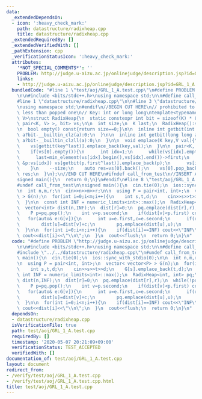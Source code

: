 ```yaml
---
data:
  _extendedDependsOn:
  - icon: ':heavy_check_mark:'
    path: datastructure/radixheap.cpp
    title: datastructure/radixheap.cpp
  _extendedRequiredBy: []
  _extendedVerifiedWith: []
  _pathExtension: cpp
  _verificationStatusIcon: ':heavy_check_mark:'
  attributes:
    '*NOT_SPECIAL_COMMENTS*': ''
    PROBLEM: http://judge.u-aizu.ac.jp/onlinejudge/description.jsp?id=GRL_1_A
    links:
    - http://judge.u-aizu.ac.jp/onlinejudge/description.jsp?id=GRL_1_A
  bundledCode: "#line 1 \"test/aoj/GRL_1_A.test.cpp\"\n#define PROBLEM \"http://judge.u-aizu.ac.jp/onlinejudge/description.jsp?id=GRL_1_A\"\
    \n\n#include <bits/stdc++.h>\nusing namespace std;\n\n#define call_from_test\n\
    #line 1 \"datastructure/radixheap.cpp\"\n\n#line 3 \"datastructure/radixheap.cpp\"\
    \nusing namespace std;\n#endif\n//BEGIN CUT HERE\n// prohibited to push an element\
    \ less than popped one\n// Key: int or long long\ntemplate<typename K,typename\
    \ V>\nstruct RadixHeap{\n  static constexpr int bit = sizeof(K) * 8;\n  array<vector<\
    \ pair<K, V> >, bit> vs;\n\n  int size;\n  K last;\n  RadixHeap():size(0),last(0){}\n\
    \n  bool empty() const{return size==0;}\n\n  inline int getbit(int a){\n    return\
    \ a?bit-__builtin_clz(a):0;\n  }\n\n  inline int getbit(long long a){\n    return\
    \ a?bit-__builtin_clzll(a):0;\n  }\n\n  void emplace(K key,V val){\n    size++;\n\
    \    vs[getbit(key^last)].emplace_back(key,val);\n  }\n\n  pair<K, V> pop(){\n\
    \    if(vs[0].empty()){\n      int idx=1;\n      while(vs[idx].empty()) idx++;\n\
    \      last=min_element(vs[idx].begin(),vs[idx].end())->first;\n      for(auto\
    \ &p:vs[idx]) vs[getbit(p.first^last)].emplace_back(p);\n      vs[idx].clear();\n\
    \    }\n    --size;\n    auto res=vs[0].back();\n    vs[0].pop_back();\n    return\
    \ res;\n  }\n};\n//END CUT HERE\n#ifndef call_from_test\n//INSERT ABOVE HERE\n\
    signed main(){\n  return 0;\n}\n#endif\n#line 8 \"test/aoj/GRL_1_A.test.cpp\"\n\
    #undef call_from_test\n\nsigned main(){\n  cin.tie(0);\n  ios::sync_with_stdio(0);\n\
    \n  int n,m,r;\n  cin>>n>>m>>r;\n\n  using P = pair<int, int>;\n  vector< vector<P>\
    \ > G(n);\n  for(int i=0;i<m;i++){\n    int s,t,d;\n    cin>>s>>t>>d;\n    G[s].emplace_back(t,d);\n\
    \  }\n\n  const int INF = numeric_limits<int>::max();\n  RadixHeap<int, int> pq;\n\
    \  vector<int> dist(n,INF);\n  dist[r]=0;\n  pq.emplace(dist[r],r);\n  while(!pq.empty()){\n\
    \    P p=pq.pop();\n    int v=p.second;\n    if(dist[v]<p.first) continue;\n \
    \   for(auto& e:G[v]){\n      int u=e.first,c=e.second;\n      if(dist[u]>dist[v]+c){\n\
    \        dist[u]=dist[v]+c;\n        pq.emplace(dist[u],u);\n      }\n    }\n\
    \  }\n\n  for(int i=0;i<n;i++){\n    if(dist[i]==INF) cout<<\"INF\\n\";\n    else\
    \ cout<<dist[i]<<\"\\n\";\n  }\n  cout<<flush;\n  return 0;\n}\n"
  code: "#define PROBLEM \"http://judge.u-aizu.ac.jp/onlinejudge/description.jsp?id=GRL_1_A\"\
    \n\n#include <bits/stdc++.h>\nusing namespace std;\n\n#define call_from_test\n\
    #include \"../../datastructure/radixheap.cpp\"\n#undef call_from_test\n\nsigned\
    \ main(){\n  cin.tie(0);\n  ios::sync_with_stdio(0);\n\n  int n,m,r;\n  cin>>n>>m>>r;\n\
    \n  using P = pair<int, int>;\n  vector< vector<P> > G(n);\n  for(int i=0;i<m;i++){\n\
    \    int s,t,d;\n    cin>>s>>t>>d;\n    G[s].emplace_back(t,d);\n  }\n\n  const\
    \ int INF = numeric_limits<int>::max();\n  RadixHeap<int, int> pq;\n  vector<int>\
    \ dist(n,INF);\n  dist[r]=0;\n  pq.emplace(dist[r],r);\n  while(!pq.empty()){\n\
    \    P p=pq.pop();\n    int v=p.second;\n    if(dist[v]<p.first) continue;\n \
    \   for(auto& e:G[v]){\n      int u=e.first,c=e.second;\n      if(dist[u]>dist[v]+c){\n\
    \        dist[u]=dist[v]+c;\n        pq.emplace(dist[u],u);\n      }\n    }\n\
    \  }\n\n  for(int i=0;i<n;i++){\n    if(dist[i]==INF) cout<<\"INF\\n\";\n    else\
    \ cout<<dist[i]<<\"\\n\";\n  }\n  cout<<flush;\n  return 0;\n}\n"
  dependsOn:
  - datastructure/radixheap.cpp
  isVerificationFile: true
  path: test/aoj/GRL_1_A.test.cpp
  requiredBy: []
  timestamp: '2020-05-07 20:21:09+09:00'
  verificationStatus: TEST_ACCEPTED
  verifiedWith: []
documentation_of: test/aoj/GRL_1_A.test.cpp
layout: document
redirect_from:
- /verify/test/aoj/GRL_1_A.test.cpp
- /verify/test/aoj/GRL_1_A.test.cpp.html
title: test/aoj/GRL_1_A.test.cpp
---
```

